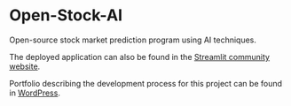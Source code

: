 # Open-Stock-AI
Open-source stock market prediction program using AI techniques.

The deployed application can also be found in the [Streamlit community website](https://urayoan1995-open-stock-ai-home-tp9ium.streamlit.app/).

Portfolio describing the development process for this project can be found in [WordPress](https://wordpress.com/view/chroniclerdiary.wordpress.com).
